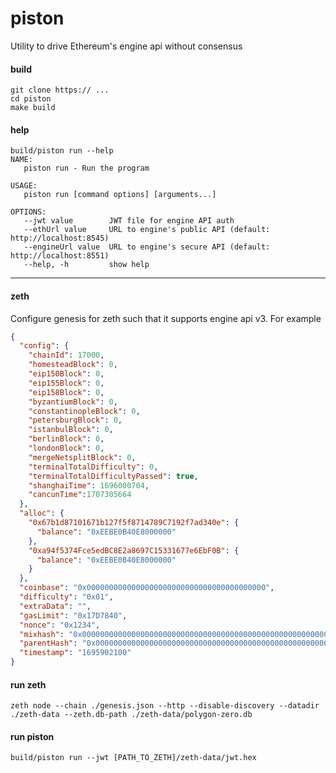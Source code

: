 # piston
Utility to drive Ethereum's engine api without consensus

#### build

```shell
git clone https:// ...
cd piston
make build
```

#### help

```shell
build/piston run --help
NAME:
   piston run - Run the program

USAGE:
   piston run [command options] [arguments...]

OPTIONS:
   --jwt value        JWT file for engine API auth
   --ethUrl value     URL to engine's public API (default: http://localhost:8545)
   --engineUrl value  URL to engine's secure API (default: http://localhost:8551)
   --help, -h         show help
```

----

#### zeth

Configure genesis for zeth such that it supports engine api v3. For example

```json
{
  "config": {
    "chainId": 17000,
    "homesteadBlock": 0,
    "eip150Block": 0,
    "eip155Block": 0,
    "eip158Block": 0,
    "byzantiumBlock": 0,
    "constantinopleBlock": 0,
    "petersburgBlock": 0,
    "istanbulBlock": 0,
    "berlinBlock": 0,
    "londonBlock": 0,
    "mergeNetsplitBlock": 0,
    "terminalTotalDifficulty": 0,
    "terminalTotalDifficultyPassed": true,
    "shanghaiTime": 1696000704,
    "cancunTime":1707305664
  },
  "alloc": {
    "0x67b1d87101671b127f5f8714789C7192f7ad340e": {
      "balance": "0xEEBE0B40E8000000"
    },
    "0xa94f5374Fce5edBC8E2a8697C15331677e6EbF0B": {
      "balance": "0xEEBE0B40E8000000"
    }
  },
  "coinbase": "0x0000000000000000000000000000000000000000",
  "difficulty": "0x01",
  "extraData": "",
  "gasLimit": "0x17D7840",
  "nonce": "0x1234",
  "mixhash": "0x0000000000000000000000000000000000000000000000000000000000000000",
  "parentHash": "0x0000000000000000000000000000000000000000000000000000000000000000",
  "timestamp": "1695902100"
}
```

#### run zeth 
```shell
zeth node --chain ./genesis.json --http --disable-discovery --datadir ./zeth-data --zeth.db-path ./zeth-data/polygon-zero.db
```

#### run piston

```shell
build/piston run --jwt [PATH_TO_ZETH]/zeth-data/jwt.hex
```
